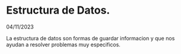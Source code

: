 # Estructura de Datos.

04/11/2023

La estructura de datos son formas de guardar informacion y que nos ayudan a resolver problemas muy especificos.

